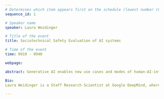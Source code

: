 ```yaml
---
# Determines which item appears first on the schedule (lowest number (0) appears first)
sequence_id: 1

# Speaker name
speaker: Laura Weidinger 

# Title of the event
title: Sociotechnical Safety Evaluation of AI systems 

# Time of the event
time: 0910 - 0940

webpage:

abstract: Generative AI enables new use cases and modes of human-AI-interaction. These create ethical, social and safety risks which must be assessed in order to be managed or mitigated. However, current approaches to AI safety evaluation may miss relevant hazards due to not taking into account all relevant context, such as who uses the system and to what end. In this talk, I introduce a sociotechnical framework to AI safety evaluation that aims to capture relevant complexity, providing a holistic approach to AI safety evaluation. I canvass the current state of AI safety evaluation and point out key gaps. To close these gaps, I discuss possibilities for the field to expand beyond current evaluation methods and point out open challenges such as accuracy/ cost trade-offs, and representativeness and consent in the context of user studies and simulations. I close by highlighting ways toward implementing a sociotechnical approach to safety evaluation.

Bio:
Laura Weidinger is a Staff Research Scientist at Google DeepMind, where she leads research on novel approaches to ethics and safety evaluation. Laura’s work focuses on taxonomising, evaluating, and mitigating risks from generative AI systems. Previously, Laura worked in cognitive science research and as policy advisor at UK and EU levels. She holds degrees from Humboldt Universität Berlin and University of Cambridge. Should be lweidinger  

---
```

